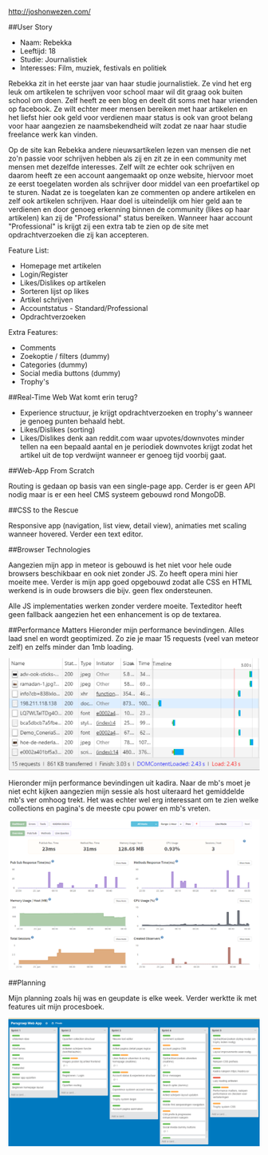 http://joshonwezen.com/

##User Story

* Naam: Rebekka
* Leeftijd: 18
* Studie: Journalistiek
* Interesses: Film, muziek, festivals en politiek


Rebekka zit in het eerste jaar van haar studie journalistiek. Ze vind het erg leuk om artikelen te schrijven voor school maar wil dit graag ook buiten
school om doen. Zelf heeft ze een blog en deelt dit soms met haar vrienden op facebook. Ze wilt echter meer mensen bereiken met haar artikelen en het
liefst hier ook geld voor verdienen maar status is ook van groot belang voor haar aangezien ze naamsbekendheid wilt zodat ze naar haar studie freelance
werk kan vinden.

Op de site kan Rebekka andere nieuwsartikelen lezen van mensen die net zo'n passie voor schrijven hebben als zij en zit ze in een community met mensen
met dezelfde interesses. Zelf wilt ze echter ook schrijven en daarom heeft ze een account aangemaakt op onze website, hiervoor moet ze eerst toegelaten worden
als schrijver door middel van een proefartikel op te sturen. Nadat ze is toegelaten kan ze commenten op andere artikelen en zelf ook artikelen schrijven. 
Haar doel is uiteindelijk om hier geld aan te verdienen en door genoeg erkenning binnen de community (likes op haar artikelen) kan zij de "Professional" status bereiken. Wanneer haar account "Professional" is krijgt zij
een extra tab te zien op de site met opdrachtverzoeken die zij kan accepteren.



Feature List:

* Homepage met artikelen
* Login/Register
* Likes/Dislikes op artikelen
* Sorteren lijst op likes
* Artikel schrijven
* Accountstatus - Standard/Professional
* Opdrachtverzoeken


Extra Features:

* Comments
* Zoekoptie / filters (dummy)
* Categories (dummy)
* Social media buttons (dummy)
* Trophy's


##Real-Time Web
Wat komt erin terug?

* Experience structuur, je krijgt opdrachtverzoeken en trophy's wanneer je genoeg punten behaald hebt. 
* Likes/Dislikes (sorting)
* Likes/Dislikes denk aan reddit.com waar upvotes/downvotes minder tellen na een bepaald aantal en je periodiek downvotes krijgt zodat het artikel uit de top verdwijnt wanneer er genoeg tijd voorbij gaat.


##Web-App From Scratch

Routing is gedaan op basis van een single-page app. Cerder is er geen API nodig maar is er een heel CMS systeem gebouwd rond MongoDB.



##CSS to the Rescue

Responsive app (navigation, list view, detail view), animaties met scaling wanneer hovered. 
Verder een text editor.



##Browser Technologies

Aangezien mijn app in meteor is gebouwd is het niet voor hele oude browsers beschikbaar en ook niet zonder JS. Zo heeft opera mini hier moeite mee.
Verder is mijn app goed opgebouwd zodat alle CSS en HTML werkend is in oude browsers die bijv. geen flex ondersteunen.

Alle JS implementaties werken zonder verdere moeite. Texteditor heeft geen fallback aangezien het een enhancement is op de textarea.



##Performance Matters
Hieronder mijn performance bevindingen. Alles laad snel en wordt geoptimized. Zo zie je maar 15 requests (veel van meteor zelf) en zelfs minder dan 1mb loading.



![alt tag](readme_images/network.png)





Hieronder mijn performance bevindingen uit kadira. Naar de mb's moet je niet echt kijken aangezien mijn sessie als host uiteraard het gemiddelde mb's ver omhoog trekt.
Het was echter wel erg interessant om te zien welke collections en pagina's de meeste cpu power en mb's vreten.



![alt tag](readme_images/kadira.png)




##Planning


Mijn planning zoals hij was en geupdate is elke week. Verder werktte ik met features uit mijn procesboek.



![alt tag](readme_images/trello.png)
